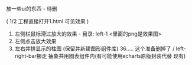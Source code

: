 放一些ui的东西 - 待删

( 1/2 工程直接打开1.html 可见效果 )

1. 左侧栏鼠标滑过放大的效果 - 目录: left-1 <里面的png是效果图>
2. 左侧点击放大效果
3. 左右并排显示的柱图 (保留并新建图形组件库) 36.....
这个准备删掉了 / left-right-bar挪走 抽象共用图表组件内(有可能使用echarts原版封装代替 现有)
